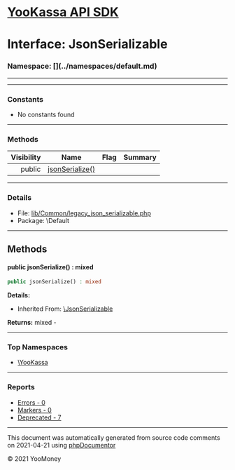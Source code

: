 # [YooKassa API SDK](../home.md)

# Interface: JsonSerializable
### Namespace: [\](../namespaces/default.md)
---
---
### Constants
* No constants found
---
### Methods
| Visibility | Name | Flag | Summary |
| ----------:| ---- | ---- | ------- |
| public | [jsonSerialize()](../classes/JsonSerializable.md#method_jsonSerialize) |  |  |

---
### Details
* File: [lib/Common/legacy_json_serializable.php](../../lib/Common/legacy_json_serializable.php)
* Package: \Default
---
## Methods
<a name="method_jsonSerialize" class="anchor"></a>
#### public jsonSerialize() : mixed

```php
public jsonSerialize() : mixed
```

**Details:**
* Inherited From: [\JsonSerializable](../classes/JsonSerializable.md)

**Returns:** mixed - 




---

### Top Namespaces

* [\YooKassa](../namespaces/yookassa.md)

---

### Reports
* [Errors - 0](../reports/errors.md)
* [Markers - 0](../reports/markers.md)
* [Deprecated - 7](../reports/deprecated.md)

---

This document was automatically generated from source code comments on 2021-04-21 using [phpDocumentor](http://www.phpdoc.org/)

&copy; 2021 YooMoney